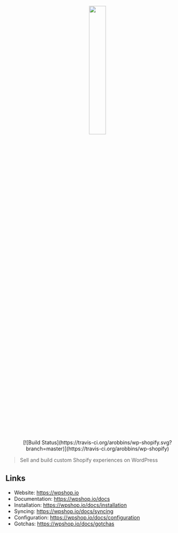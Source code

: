 <p align="center">
  <a href="https://wpshop.io">
    <img src="https://cdn.rawgit.com/arobbins/wp-shopify/master/public/imgs/logo-new-wpshop-horz.svg" width="30%" height="auto">
  </a>
</p>

<div style="text-align: center;">
[![Build Status](https://travis-ci.org/arobbins/wp-shopify.svg?branch=master)](https://travis-ci.org/arobbins/wp-shopify)
</div>

> Sell and build custom Shopify experiences on WordPress


## Links
- Website: https://wpshop.io
- Documentation: https://wpshop.io/docs
- Installation: https://wpshop.io/docs/installation
- Syncing: https://wpshop.io/docs/syncing
- Configuration: https://wpshop.io/docs/configuration
- Gotchas: https://wpshop.io/docs/gotchas
